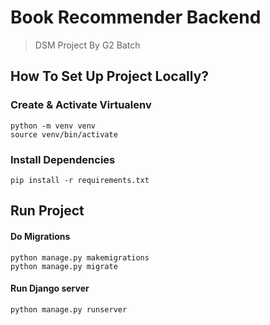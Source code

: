 # Book Recommender Backend

> DSM Project By G2 Batch

## How To Set Up Project Locally?

### Create & Activate Virtualenv

``` shell script
python -m venv venv
source venv/bin/activate
```

### Install Dependencies

``` shell script
pip install -r requirements.txt
```

## Run Project

#### Do Migrations

``` shell script
python manage.py makemigrations
python manage.py migrate
```

#### Run Django server

``` shell script
python manage.py runserver
```